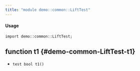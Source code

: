 ```yaml
---
title: "module demo::common::LiftTest"
---
```


#### Usage

`import demo::common::LiftTest;`

## function t1 {#demo-common-LiftTest-t1}

* ``test bool t1()``

